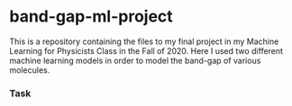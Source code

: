 # band-gap-ml-project
This is a repository containing the files to my final project in my Machine Learning for Physicists Class in the Fall of 2020. Here I used two different machine learning models in order to model the band-gap of various molecules. 


### Task


